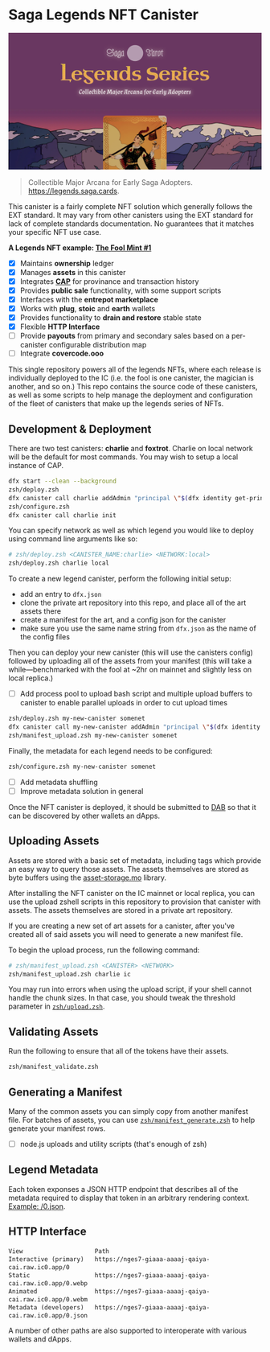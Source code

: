 # Saga Legends NFT Canister

![Preview](preview.png)

>    Collectible Major Arcana for Early Saga Adopters.    
>    https://legends.saga.cards.

This canister is a fairly complete NFT solution which generally follows the EXT standard. It may vary from other canisters using the EXT standard for lack of complete standards documentation. No guarantees that it matches your specific NFT use case.

**A Legends NFT example: [The Fool Mint #1](https://nges7-giaaa-aaaaj-qaiya-cai.raw.ic0.app/0)**

- [x] Maintains **ownership** ledger
- [x] Manages **assets** in this canister
- [x] Integrates [**CAP**](https://cap.ooo) for provinance and transaction history
- [x] Provides **public sale** functionality, with some support scripts
- [x] Interfaces with the **entrepot marketplace**
- [x] Works with **plug**, **stoic** and **earth** wallets
- [x] Provides functionality to **drain and restore** stable state
- [x] Flexible **HTTP Interface**
- [ ] Provide **payouts** from primary and secondary sales based on a per-canister configurable distribution map
- [ ] Integrate **covercode.ooo**

This single repository powers all of the legends NFTs, where each release is individually deployed to the IC (i.e. the fool is one canister, the magician is another, and so on.) This repo contains the source code of these canisters, as well as some scripts to help manage the deployment and configuration of the fleet of canisters that make up the legends series of NFTs.

## Development & Deployment

There are two test canisters: **charlie** and **foxtrot**. Charlie on local network will be the default for most commands. You may wish to setup a local instance of CAP.

```zsh
dfx start --clean --background
zsh/deploy.zsh
dfx canister call charlie addAdmin "principal \"$(dfx identity get-principal)\""
zsh/configure.zsh
dfx canister call charlie init
```

You can specify network as well as which legend you would like to deploy using command line arguments like so:

```zsh
# zsh/deploy.zsh <CANISTER_NAME:charlie> <NETWORK:local>
zsh/deploy.zsh charlie local
```

To create a new legend canister, perform the following initial setup:

- add an entry to `dfx.json`
- clone the private art repository into this repo, and place all of the art assets there
- create a manifest for the art, and a config json for the canister
- make sure you use the same name string from `dfx.json` as the name of the config files

Then you can deploy your new canister (this will use the canisters config) followed by uploading all of the assets from your manifest (this will take a while—benchmarked with the fool at ~2hr on mainnet and slightly less on local replica.)

- [ ] Add process pool to upload bash script and multiple upload buffers to canister to enable parallel uploads in order to cut upload times

```zsh
zsh/deploy.zsh my-new-canister somenet
dfx canister call my-new-canister addAdmin "principal \"$(dfx identity get-principal)\""
zsh/manifest_upload.zsh my-new-canister somenet
```

Finally, the metadata for each legend needs to be configured:

```zsh
zsh/configure.zsh my-new-canister somenet
```

- [ ] Add metadata shuffling
- [ ] Improve metadata solution in general

Once the NFT canister is deployed, it should be submitted to [DAB](https://dab.ooo) so that it can be discovered by other wallets an dApps.

## Uploading Assets

Assets are stored with a basic set of metadata, including tags which provide an easy way to query those assets. The assets themselves are stored as byte buffers using the [asset-storage.mo](https://github.com/aviate-labs/asset-storage.mo) library.

After installing the NFT canister on the IC mainnet or local replica, you can use the upload zshell scripts in this repository to provision that canister with assets. The assets themselves are stored in a private art repository.

If you are creating a new set of art assets for a canister, after you've created all of said assets you will need to generate a new manifest file.

To begin the upload process, run the following command:

```zsh
# zsh/manifest_upload.zsh <CANISTER> <NETWORK>
zsh/manifest_upload.zsh charlie ic
```

You may run into errors when using the upload script, if your shell cannot handle the chunk sizes. In that case, you should tweak the threshold parameter in [`zsh/upload.zsh`](zsh/upload.zsh#L13).

## Validating Assets

Run the following to ensure that all of the tokens have their assets.

```zsh
zsh/manifest_validate.zsh
```

## Generating a Manifest

Many of the common assets you can simply copy from another manifest file. For batches of assets, you can use [`zsh/manifest_generate.zsh`](./zsh/manifest_generate.zsh) to help generate your manifest rows.

- [ ] node.js uploads and utility scripts (that's enough of zsh)

## Legend Metadata

Each token exponses a JSON HTTP endpoint that describes all of the metadata required to display that token in an arbitrary rendering context. [Example: /0.json](https://nges7-giaaa-aaaaj-qaiya-cai.raw.ic0.app/0.json).

## HTTP Interface

```
View                    Path
Interactive (primary)   https://nges7-giaaa-aaaaj-qaiya-cai.raw.ic0.app/0
Static                  https://nges7-giaaa-aaaaj-qaiya-cai.raw.ic0.app/0.webp
Animated                https://nges7-giaaa-aaaaj-qaiya-cai.raw.ic0.app/0.webm
Metadata (developers)   https://nges7-giaaa-aaaaj-qaiya-cai.raw.ic0.app/0.json
```

A number of other paths are also supported to interoperate with various wallets and dApps.
